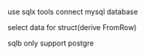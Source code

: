 use sqlx tools connect mysql database

select data for struct(derive FromRow)

sqlb only support postgre